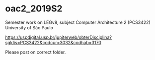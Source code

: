 # oac2_2019S2
Semester work on LEGv8, subject Computer Architecture 2 (PCS3422)
University of São Paulo

https://uspdigital.usp.br/jupiterweb/obterDisciplina?sgldis=PCS3422&codcur=3032&codhab=3170


Please post on correct folder.
